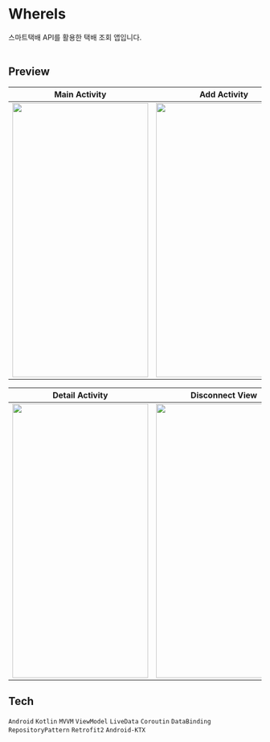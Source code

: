# WhereIs
스마트택배 API를 활용한 택배 조회 앱입니다.
<br><br>

## Preview

| Main Activity | Add Activity  |
|:-------------------------:|:-------------------------:|
|<img src = "https://user-images.githubusercontent.com/47595801/139532890-ebf6510e-16da-426d-ba89-ad75eaaa3928.jpg" width="270" height="545">|<img src = "https://user-images.githubusercontent.com/47595801/139532898-12ec5f82-3214-4beb-ad67-a7593792bdca.jpg" width="270" height="545">|

| Detail Activity  | Disconnect View | 
|:-------------------------:|:-------------------------:|
|<img src = "https://user-images.githubusercontent.com/47595801/139532903-9be52042-7813-4fa7-a0ee-26e8d4bac276.jpg" width="270" height="545">|<img src = "https://user-images.githubusercontent.com/47595801/139532905-98fd9422-1c3c-4a8d-a407-c47a4ad3c28a.jpg" width="270" height="545">|




## Tech

`Android` `Kotlin` `MVVM` `ViewModel` `LiveData` `Coroutin` `DataBinding` `RepositoryPattern` `Retrofit2` `Android-KTX`

